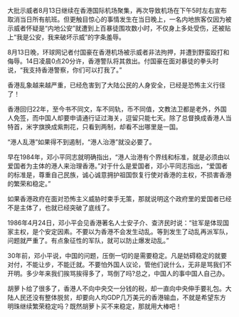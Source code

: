 大批示威者8月13日继续在香港国际机场聚集，再次导致机场在下午5时左右宣布取消当日所有航班。但更触目惊心的事情发生在当日晚上，一名内地旅客仅因为被示威者怀疑是“内地公安”就遭到上百暴徒围攻数小时，不仅身上多处受伤，还被贴上“我是公安，我来破坏示威”的字条羞辱。

8月13日晚，环球网记者付国豪在香港机场被示威者非法拘押，并遭到野蛮殴打和侮辱。14日凌晨0点20分许，香港警队将其救出。付国豪在面对暴徒的拳头时说，“我支持香港警察，你们可以打我了。”

香港乱象越来越严重，已经危害到了大陆公民的人身安全，已经是恐怖主义行径了！

香港回归22年，至今书不同文，车不同轨，币不同值，文教法卫都是老外，外国人免签，而中国人却要申请通行证过海关，逗留只能七天。除了总督换成香港人当特首，米字旗换成紫荆花，只看到两制，却看不出哪里是一国。

“港人乱港”如果得不到遏制，“港人治港”就没必要了。

早在1984年，邓小平同志就明确指出，“港人治港有个界线和标准，就是必须由以爱国者为主体的港人来治理香港。”对于什么是爱国者，邓小平同志指出，“爱国者的标准是，尊重自己民族，诚心诚意拥护祖国恢复行使对香港的主权，不损害香港的繁荣和稳定。”

如果香港政府在面对恐怖主义威胁时束手无策，那就说明这个政府里的爱国者已经不是主体了，也就已经突破了底线了。

1986年4月24日，邓小平会见香港著名人士安子介、查济民时说：“驻军是体现国家主权，是个安定因素。不要以为香港不会发生动乱。等到发生了动乱再派军队，问题就严重了。有点象征性的军队，就可以防止爆发动乱。”

30年前，邓小平说，中国的问题，压倒一切的是需要稳定。凡是妨碍稳定的就要对付，不能让步，不能迁就。不要怕外国人议论，管他们说什么，无非是骂我们不开明。多少年来我们挨骂挨得多了，骂倒了吗?总之，中国人的事中国人自己办。

胡萝卜给了很多了，香港人不向中央交一分钱的税，却一直向中央伸手要礼包。大陆人民还没有整体脱贫，却要向人均GDP几万美元的香港输血，不就是希望东方明珠继续繁荣稳定吗？既然胡萝卜买不来稳定，那就用大棒吧！
